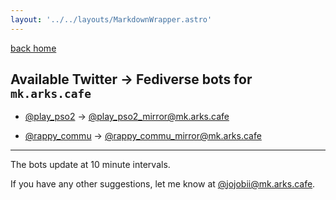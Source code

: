 ```yaml
---
layout: '../../layouts/MarkdownWrapper.astro'
---
```


[back home](/)

## Available Twitter -> Fediverse bots for `mk.arks.cafe`

- [@play_pso2](https://twitter.com/play_pso2) -> [@play_pso2_mirror@mk.arks.cafe](https://mk.arks.cafe/@play_pso2_mirror)

- [@rappy_commu](https://twitter.com/rappy_commu) -> [@rappy_commu_mirror@mk.arks.cafe](https://mk.arks.cafe/@rappy_commu_mirror)

---

The bots update at 10 minute intervals.

If you have any other suggestions, let me know at [@jojobii@mk.arks.cafe](https://mk.arks.cafe/@jojobii).